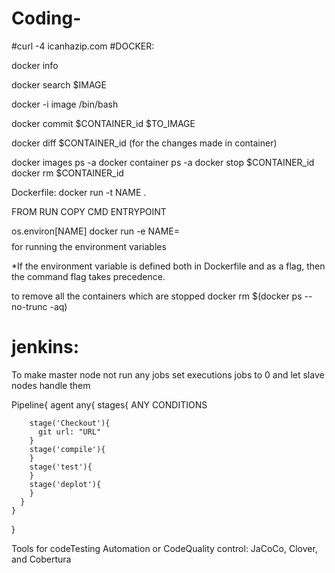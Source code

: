# Coding-

#curl -4 icanhazip.com
#DOCKER:

docker info 

docker search $IMAGE

docker -i image /bin/bash

docker commit $CONTAINER_id $TO_IMAGE

docker diff $CONTAINER_id  (for the changes made in container)

docker images ps -a
docker container ps -a
docker stop $CONTAINER_id
docker rm $CONTAINER_id

Dockerfile:
docker run -t NAME .

FROM
RUN
COPY
CMD
ENTRYPOINT

os.environ[NAME]
docker run -e NAME=$$$$ for running the environment variables

*If the environment variable is defined both in Dockerfile and as a flag, then the command flag takes precedence.

to remove all the containers which are stopped
docker rm $(docker ps --no-trunc -aq)





# jenkins:

To make master node not run any jobs set executions jobs to 0 and let slave nodes handle them



Pipeline{
   agent any{
      stages{
      ANY CONDITIONS
      
        stage('Checkout'){
          git url: "URL"
        }
        stage('compile'){
        }
        stage('test'){
        }
        stage('deplot'){
        }
      }
    }
}

Tools for codeTesting Automation or CodeQuality control:
JaCoCo, Clover, and Cobertura


